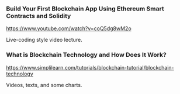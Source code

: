 ### Build Your First Blockchain App Using Ethereum Smart Contracts and Solidity
https://www.youtube.com/watch?v=coQ5dg8wM2o

Live-coding style video lecture.

### What is Blockchain Technology and How Does It Work?
https://www.simplilearn.com/tutorials/blockchain-tutorial/blockchain-technology

Videos, texts, and some charts.
